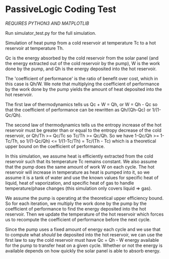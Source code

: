 # PassiveLogic Coding Test

*REQUIRES PYTHON3 AND MATPLOTLIB*

Run simulator_test.py for the full simulation.

Simulation of heat pump from a cold reservoir at temperature Tc to a hot reservoir at temperature Th.

Qc is the energy absorbed by the cold reservoir from the solar panel (and the energy extracted out of the cold
reservoir by the pump), W is the work done by the pump, and Qh is the energy deposited into the hot reservoir.

The 'coefficient of performance' is the ratio of benefit over cost, which in this case is Qh/W. We note that
multiplying the coefficient of performance by the work done by the pump yields the amount of heat deposited into
the hot reservoir.

The first law of thermodynamics tells us Qc + W = Qh, or W = Qh - Qc so that the coefficient of performance can be
rewritten as Qh/(Qh-Qc) or 1/(1-Qc/Qh).

The second law of thermodynamics tells us the entropy increase of the hot reservoir must be greater than or equal to
the entropy decrease of the cold reservoir, or Qh/Th >= Qc/Tc so Tc/Th >= Qc/Qh. So we have 1-Qc/Qh >= 1-Tc/Th, so
1/(1-Qc/Qh) <= 1/(1-Tc/Th) = Tc/(Th - Tc) which is a theoretical upper bound on the coefficient of performance.

In this simulation, we assume heat is efficiently extracted from the cold reservoir such that its temperature Tc
remains constant. We also assume that the pump does the same amount of work W on each cycle. The hot reservoir will
increase in temperature as heat is pumped into it, so we assume it is a tank of water and use the known values for
specific heat of liquid, heat of vaporization, and specific heat of gas to handle temperature/phase changes (this
simulation only covers liquid => gas).

We assume the pump is operating at the theoretical upper efficiency bound. So for each iteration, we multiply the
work done by the pump by the coefficient of performance to find the energy deposited into the hot reservoir. Then we
update the temperature of the hot reservoir which forces us to recompute the coefficient of performance before the
next cycle.

Since the pump uses a fixed amount of energy each cycle and we use that to compute what *should* be deposited into
the hot reservoir, we can use the first law to say the cold reservoir must have Qc = Qh - W energy available for
the pump to transfer heat on a given cycle. Whether or not the energy is available depends on how quickly the solar
panel is able to absorb energy.